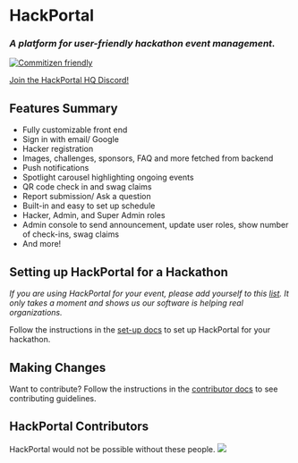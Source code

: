 # HackPortal
### _A platform for user-friendly hackathon event management._  

[![Commitizen friendly](https://img.shields.io/badge/commitizen-friendly-brightgreen.svg)](http://commitizen.github.io/cz-cli/)

[Join the HackPortal HQ Discord!](https://discord.gg/GueKFPdN64)
## Features Summary
- Fully customizable front end  
- Sign in with email/ Google  
- Hacker registration   
- Images, challenges, sponsors, FAQ and more fetched from backend  
- Push notifications  
- Spotlight carousel highlighting ongoing events  
- QR code check in and swag claims  
- Report submission/ Ask a question  
- Built-in and easy to set up schedule  
- Hacker, Admin, and Super Admin roles  
- Admin console to send announcement, update user roles, show number of check-ins, swag claims
- And more!


## Setting up HackPortal for a Hackathon

_If you are using HackPortal for your event, please add yourself to this [list](https://github.com/acmutd/hackportal/wiki/HackPortal-Users). It only takes a moment and shows us our software is helping real organizations._ 

Follow the instructions in the [set-up docs](./docs/set-up.md) to set up HackPortal for your hackathon.

## Making Changes
Want to contribute? Follow the instructions in the [contributor docs](./docs/contributors.md) to see contributing guidelines.


## HackPortal Contributors
HackPortal would not be possible without these people. 
<a href="https://github.com/acmutd/hackportal/graphs/contributors">
  <img src="https://contrib.rocks/image?repo=acmutd/hackportal" />
</a>
